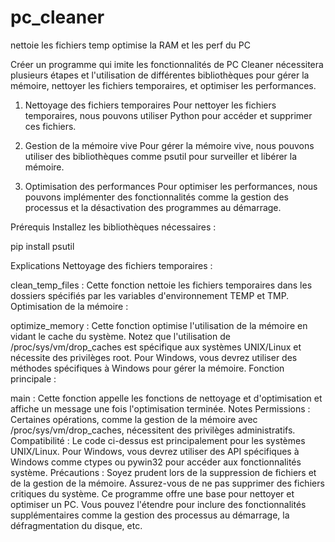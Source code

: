 # pc_cleaner
nettoie les fichiers temp optimise la RAM et les perf du PC

Créer un programme qui imite les fonctionnalités de PC Cleaner nécessitera plusieurs étapes et l'utilisation de différentes bibliothèques pour gérer la mémoire, nettoyer les fichiers temporaires, et optimiser les performances.

1. Nettoyage des fichiers temporaires
Pour nettoyer les fichiers temporaires, nous pouvons utiliser Python pour accéder et supprimer ces fichiers.

2. Gestion de la mémoire vive
Pour gérer la mémoire vive, nous pouvons utiliser des bibliothèques comme psutil pour surveiller et libérer la mémoire.

3. Optimisation des performances
Pour optimiser les performances, nous pouvons implémenter des fonctionnalités comme la gestion des processus et la désactivation des programmes au démarrage.

Prérequis
Installez les bibliothèques nécessaires :

pip install psutil

Explications
Nettoyage des fichiers temporaires :

clean_temp_files : Cette fonction nettoie les fichiers temporaires dans les dossiers spécifiés par les variables d'environnement TEMP et TMP.
Optimisation de la mémoire :

optimize_memory : Cette fonction optimise l'utilisation de la mémoire en vidant le cache du système. Notez que l'utilisation de /proc/sys/vm/drop_caches est spécifique aux systèmes UNIX/Linux et nécessite des privilèges root. Pour Windows, vous devrez utiliser des méthodes spécifiques à Windows pour gérer la mémoire.
Fonction principale :

main : Cette fonction appelle les fonctions de nettoyage et d'optimisation et affiche un message une fois l'optimisation terminée.
Notes
Permissions : Certaines opérations, comme la gestion de la mémoire avec /proc/sys/vm/drop_caches, nécessitent des privilèges administratifs.
Compatibilité : Le code ci-dessus est principalement pour les systèmes UNIX/Linux. Pour Windows, vous devrez utiliser des API spécifiques à Windows comme ctypes ou pywin32 pour accéder aux fonctionnalités système.
Précautions : Soyez prudent lors de la suppression de fichiers et de la gestion de la mémoire. Assurez-vous de ne pas supprimer des fichiers critiques du système.
Ce programme offre une base pour nettoyer et optimiser un PC. Vous pouvez l'étendre pour inclure des fonctionnalités supplémentaires comme la gestion des processus au démarrage, la défragmentation du disque, etc.

